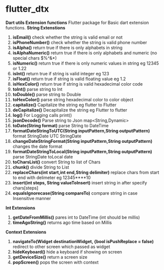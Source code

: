 # flutter_dtx

**Dart utils Extension functions**
  Flutter package for Basic dart extension functions.
 **String Extenstions**


 1. **isEmail()** check whether the string is valid email or not
 2. **isPhoneNumber()** check whether the string is valid phone number
 3. **isAlpha()** return true if there is only alphabets in string
 4.  **isAlphaNumeric()**  return true if there is only alphabets and numeric (no special chars $%^&*)
 5. **isNumeric()** return true if there is only numeric values in string eg 12345 or 1.22
 6. **isInt()** return true if string is valid integer eg 123
 7. **isFloat()** return true if string is valid floating value eg 1.2
 8. **isHexColor()**  return true if string is valid hexadecimal color code
 9. **toInt()** parse string to Int
 10. **toDouble()** parse string to Double
 11. **toHexColor()** parse string hexadecimal color to color object
 12. **capitalize()** Capitalize the string eg flutter to Flutter
 13. **deCapitalize()** Decapitalize the string eg Flutter to flutter
 14. **log()** For Logging calls print()
 15. **jsonDecode()** Parse string to Json map<String,Dynamic>
 16. **toDate(String format)** parse String to DateTime
 17. **formatDateStringToUTC(String inputPattern,String outputPattern)** format StringDate UTC StringDate
 18. **changeDateStringFormat(String inputPattern,String outputPattern)** changes the date format
 19. **formatDateStringToLocal(String inputPattern,String outputPattern)** parse StringDate toLocal date
 20. **toCharsList()** convert String to list of Chars
 21. **chunk()** divide String to List<String>
 22. **replaceChars(int start,int end,String delimiter)** replace chars from start to end with delimeter eg 12345****10
 23. **insert(int steps, String valueToInsert)** insert string in after specify chars[steps]
 24. **equalsIgnorecase(String compareTo)** compare string in case Insensitive manner

 **Int Extensions**

 1. **getDateFromMillis()** pares int to DateTime (int should be millis)
 2. **timeAgoString()** returns ago time based on Millis

 **Context Extensions**

 1. **navigateTo(Widget destinationWidget, {bool isPushReplace = false)** redirect to other screen which passed as widget
 2. **hideKeyboard()** hide a keyboard if showing on screen
 3. **getDeviceSize()** return a screen size
 4. **popScreen()** pops the screen with context


